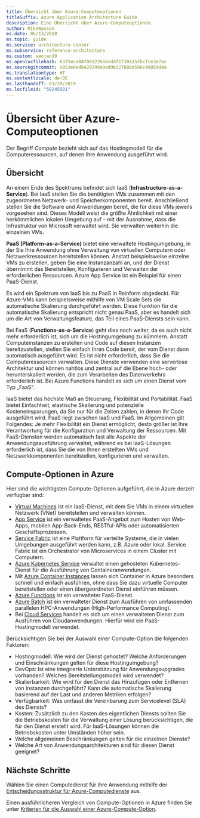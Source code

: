```yaml
---
title: Übersicht über Azure-Computeoptionen
titleSuffix: Azure Application Architecture Guide
description: Eine Übersicht über Azure-Computeoptionen.
author: MikeWasson
ms.date: 06/13/2018
ms.topic: guide
ms.service: architecture-center
ms.subservice: reference-architecture
ms.custom: seojan19
ms.openlocfilehash: 63754ce84f001226b6cddf1f30a152bcfce3e7ac
ms.sourcegitcommit: c053e6edb429299a0ad9b327888d596c48859d4a
ms.translationtype: HT
ms.contentlocale: de-DE
ms.lasthandoff: 03/20/2019
ms.locfileid: "58245581"
---
```

# <a name="overview-of-azure-compute-options"></a>Übersicht über Azure-Computeoptionen

Der Begriff *Compute* bezieht sich auf das Hostingmodell für die Computeressourcen, auf denen Ihre Anwendung ausgeführt wird.

## <a name="overview"></a>Übersicht

An einem Ende des Spektrums befindet sich IaaS (**Infrastructure-as-a-Service**). Bei IaaS stellen Sie die benötigten VMs zusammen mit den zugeordneten Netzwerk- und Speicherkomponenten bereit. Anschließend stellen Sie die Software und Anwendungen bereit, die für diese VMs jeweils vorgesehen sind. Dieses Modell weist die größte Ähnlichkeit mit einer herkömmlichen lokalen Umgebung auf – mit der Ausnahme, dass die Infrastruktur von Microsoft verwaltet wird. Sie verwalten weiterhin die einzelnen VMs.

**PaaS (Platform-as-a-Service)** bietet eine verwaltete Hostingumgebung, in der Sie Ihre Anwendung ohne Verwaltung von virtuellen Computern oder Netzwerkressourcen bereitstellen können. Anstatt beispielsweise einzelne VMs zu erstellen, geben Sie eine Instanzanzahl an, und der Dienst übernimmt das Bereitstellen, Konfigurieren und Verwalten der erforderlichen Ressourcen. Azure App Service ist ein Beispiel für einen PaaS-Dienst.

Es wird ein Spektrum von IaaS bis zu PaaS in Reinform abgedeckt. Für Azure-VMs kann beispielsweise mithilfe von VM Scale Sets die automatische Skalierung durchgeführt werden. Diese Funktion für die automatische Skalierung entspricht nicht genau PaaS, aber es handelt sich um die Art von Verwaltungsfeature, das Teil eines PaaS-Diensts sein kann.

Bei FaaS (**Functions-as-a-Service**) geht dies noch weiter, da es auch nicht mehr erforderlich ist, sich um die Hostingumgebung zu kümmern. Anstatt Computeinstanzen zu erstellen und Code auf diesen Instanzen bereitzustellen, stellen Sie einfach Ihren Code bereit, der vom Dienst dann automatisch ausgeführt wird. Es ist nicht erforderlich, dass Sie die Computeressourcen verwalten. Diese Dienste verwenden eine serverlose Architektur und können nahtlos und zentral auf die Ebene hoch- oder herunterskaliert werden, die zum Verarbeiten des Datenverkehrs erforderlich ist. Bei Azure Functions handelt es sich um einen Dienst vom Typ „FaaS“.

IaaS bietet das höchste Maß an Steuerung, Flexibilität und Portabilität. FaaS bietet Einfachheit, elastische Skalierung und potenzielle Kosteneinsparungen, da Sie nur für die Zeiten zahlen, in denen Ihr Code ausgeführt wird. PaaS liegt zwischen IaaS und FaaS. Im Allgemeinen gilt Folgendes: Je mehr Flexibilität ein Dienst ermöglicht, desto größer ist Ihre Verantwortung für die Konfiguration und Verwaltung der Ressourcen. Mit FaaS-Diensten werden automatisch fast alle Aspekte der Anwendungsausführung verwaltet, während es bei IaaS-Lösungen erforderlich ist, dass Sie die von Ihnen erstellten VMs und Netzwerkkomponenten bereitstellen, konfigurieren und verwalten.

## <a name="azure-compute-options"></a>Compute-Optionen in Azure

Hier sind die wichtigsten Compute-Optionen aufgeführt, die in Azure derzeit verfügbar sind:

- [Virtual Machines](/azure/virtual-machines/) ist ein IaaS-Dienst, mit dem Sie VMs in einem virtuellen Netzwerk (VNet) bereitstellen und verwalten können.
- [App Service](/azure/app-service/app-service-value-prop-what-is) ist ein verwaltetes PaaS-Angebot zum Hosten von Web-Apps, mobilen App-Back-Ends, RESTful-APIs oder automatisierten Geschäftsprozessen.
- [Service Fabric](/azure/service-fabric/service-fabric-overview) ist eine Plattform für verteilte Systeme, die in vielen Umgebungen ausgeführt werden kann, z.B. Azure oder lokal. Service Fabric ist ein Orchestrator von Microservices in einem Cluster mit Computern.
- [Azure Kubernetes Service](/azure/aks/) verwaltet einen gehosteten Kubernetes-Dienst für die Ausführung von Containeranwendungen.
- Mit [Azure Container Instances](/azure/container-instances/container-instances-overview) lassen sich Container in Azure besonders schnell und einfach ausführen, ohne dass Sie dazu virtuelle Computer bereitstellen oder einen übergeordneten Dienst einführen müssen.
- [Azure Functions](/azure/azure-functions/functions-overview) ist ein verwalteter FaaS-Dienst.
- [Azure Batch](/azure/batch/batch-technical-overview) ist ein verwalteter Dienst zum Ausführen von umfassenden parallelen HPC-Anwendungen (High-Performance Computing).
- Bei [Cloud Services](/azure/cloud-services/cloud-services-choose-me) handelt es sich um einen verwalteten Dienst zum Ausführen von Cloudanwendungen. Hierfür wird ein PaaS-Hostingmodell verwendet.

Berücksichtigen Sie bei der Auswahl einer Compute-Option die folgenden Faktoren:

- Hostingmodell: Wie wird der Dienst gehostet? Welche Anforderungen und Einschränkungen gelten für diese Hostingumgebung?
- DevOps: Ist eine integrierte Unterstützung für Anwendungsupgrades vorhanden? Welches Bereitstellungsmodell wird verwendet?
- Skalierbarkeit: Wie wird für den Dienst das Hinzufügen oder Entfernen von Instanzen durchgeführt? Kann die automatische Skalierung basierend auf der Last und anderen Metriken erfolgen?
- Verfügbarkeit: Was umfasst die Vereinbarung zum Servicelevel (SLA) des Diensts?
- Kosten: Zusätzlich zu den Kosten des eigentlichen Diensts sollten Sie die Betriebskosten für die Verwaltung einer Lösung berücksichtigen, die für den Dienst erstellt wird. Für IaaS-Lösungen können die Betriebskosten unter Umständen höher sein.
- Welche allgemeinen Beschränkungen gelten für die einzelnen Dienste?
- Welche Art von Anwendungsarchitekturen sind für diesen Dienst geeignet?

## <a name="next-steps"></a>Nächste Schritte

Wählen Sie einen Computedienst für Ihre Anwendung mithilfe der [Entscheidungsstruktur für Azure-Computedienste](./compute-decision-tree.md) aus.

Einen ausführlicheren Vergleich von Compute-Optionen in Azure finden Sie unter [Kriterien für die Auswahl einer Azure-Compute-Option](./compute-comparison.md).

